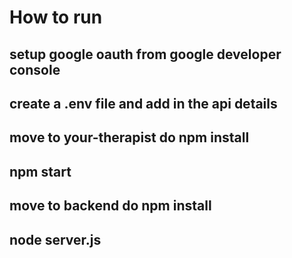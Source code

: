 # How to run
## setup google oauth from google developer console
## create a .env file and add in the api details
## move to your-therapist do npm install
## npm start
## move to backend do npm install
## node server.js

